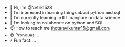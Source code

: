 - 👋 Hi, I’m @Nvtrk1528
- 👀 I’m interested in learning things about python and sql
- 🌱 I’m currently learning in IIIT banglore on data science 
- 💞️ I’m looking to collaborate on python and SQL 
- 📫 How to reach me thotaravikumar15@gmail.com
- 😄 Pronouns: ...
- ⚡ Fun fact: ...

<!---
Nvtrk1528/Nvtrk1528 is a ✨ special ✨ repository because its `README.md` (this file) appears on your GitHub profile.
You can click the Preview link to take a look at your changes.
--->
